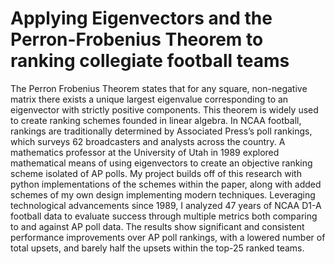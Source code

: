# Applying Eigenvectors and the Perron-Frobenius Theorem to ranking collegiate football teams
The Perron Frobenius Theorem states that for any square, non-negative matrix there exists a unique largest eigenvalue corresponding to an eigenvector with strictly positive components. This theorem is widely used to create ranking schemes founded in linear algebra. In NCAA football, rankings are traditionally determined by Associated Press’s poll rankings, which surveys 62 broadcasters and analysts across the country. A mathematics professor at the University of Utah in 1989 explored mathematical means of using eigenvectors to create an objective ranking scheme isolated of AP polls. My project builds off of this research with python implementations of the schemes within the paper, along with added schemes of my own design implementing modern techniques. Leveraging technological advancements since 1989, I analyzed 47 years of NCAA D1-A football data to evaluate success through multiple metrics both comparing to and against AP poll data. The results show significant and consistent performance improvements over AP poll rankings, with a lowered number of total upsets, and barely half the upsets within the top-25 ranked teams.  
